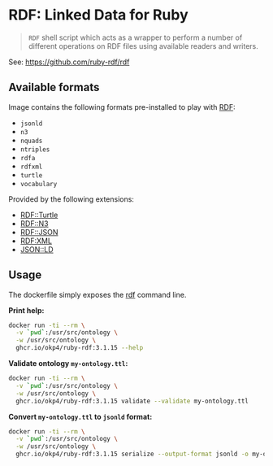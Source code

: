 # RDF: Linked Data for Ruby

> `RDF` shell script which acts as a wrapper to perform a number of different operations on RDF files using available readers and writers.

See: <https://github.com/ruby-rdf/rdf>

## Available formats

Image contains the following formats pre-installed to play with [RDF](https://www.w3.org/RDF/):

- `jsonld`
- `n3`
- `nquads`
- `ntriples`
- `rdfa`
- `rdfxml`
- `turtle`
- `vocabulary`

Provided by the following extensions:

- [RDF::Turtle](https://github.com/ruby-rdf/rdf-turtle)
- [RDF::N3](https://github.com/ruby-rdf/rdf-n3)
- [RDF::JSON](https://github.com/ruby-rdf/rdf-json)
- [RDF:XML](https://github.com/ruby-rdf/rdf-rdfxml)
- [JSON::LD](https://github.com/ruby-rdf/json-ld)

## Usage

The dockerfile simply exposes the [rdf](https://github.com/ruby-rdf/rdf#command-line) command line.

**Print help:**

```sh
docker run -ti --rm \
  -v `pwd`:/usr/src/ontology \
  -w /usr/src/ontology \
  ghcr.io/okp4/ruby-rdf:3.1.15 --help
```

**Validate ontology `my-ontology.ttl`:**

```sh
docker run -ti --rm \
  -v `pwd`:/usr/src/ontology \
  -w /usr/src/ontology \
  ghcr.io/okp4/ruby-rdf:3.1.15 validate --validate my-ontology.ttl
```

**Convert `my-ontology.ttl` to `jsonld` format:**

```sh
docker run -ti --rm \
  -v `pwd`:/usr/src/ontology \
  -w /usr/src/ontology \
  ghcr.io/okp4/ruby-rdf:3.1.15 serialize --output-format jsonld -o my-ontology.json my-ontology.ttl
```
